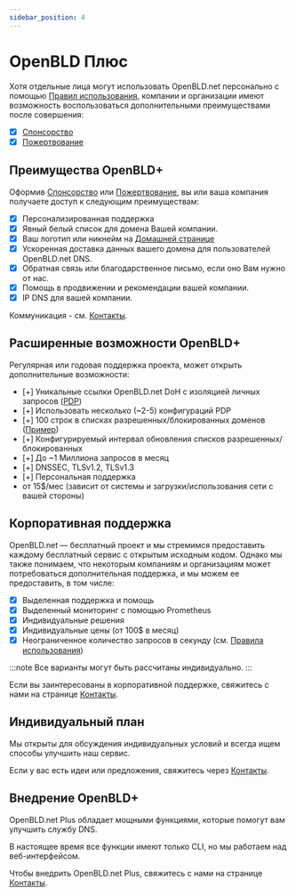 ```yaml
---
sidebar_position: 4
---
```


# OpenBLD Плюс

Хотя отдельные лица могут использовать OpenBLD.net персонально с помощью [Правил использования](/ru/docs/overwiew/how-it-works/#правила-использования), 
компании и организации имеют возможность воспользоваться дополнительными преимуществами после совершения:

- [x] [Спонсорство](/ru/docs/sponsorship/)
- [x] [Пожертвование](/ru/docs/donation/)

## Преимущества OpenBLD+

Оформив [Спонсорство](/ru/docs/sponsorship/) или [Пожертвование](/ru/docs/donation/), вы или ваша компания получаете 
доступ к следующим преимуществам:

- [x] Персонализированная поддержка
- [x] Явный белый список для домена Вашей компании.
- [x] Ваш логотип или никнейм на [Домашней странице](https://openbld.net)
- [x] Ускоренная доставка данных вашего домена для пользователей OpenBLD.net DNS.
- [x] Обратная связь или благодарственное письмо, если оно Вам нужно от нас.
- [x] Помощь в продвижении и рекомендации вашей компании.
- [x] IP DNS для вашей компании.

Коммуникация - см. [Контакты](/ru/docs/contacts).

## Расширенные возможности OpenBLD+

Регулярная или годовая поддержка проекта, может открыть дополнительные возможности:

- [+] Уникальные ссылки OpenBLD.net DoH с изоляцией личных запросов ([PDP](/blog/2024-02-19-openbld-pdp-beta-join/))
- [+] Использовать несколько (~2-5) конфигураций PDP
- [+] 100 строк в списках разрешенных/блокированных доменов ([Пример](https://github.com/m0zgen/my-zbld))
- [+] Конфигурируемый интервал обновления списков разрешенных/блокированных
- [+] До ~1 Миллиона запросов в месяц
- [+] DNSSEC, TLSv1.2, TLSv1.3
- [+] Персональная поддержка
- от 15$/мес (зависит от системы и загрузки/использования сети с вашей стороны)

## Корпоративная поддержка

OpenBLD.net — бесплатный проект и мы стремимся предоставить каждому бесплатный сервис с открытым исходным кодом.
Однако мы также понимаем, что некоторым компаниям и организациям может потребоваться дополнительная поддержка, и мы можем ее предоставить, в том числе:

- [x] Выделенная поддержка и помощь
- [x] Выделенный мониторинг с помощью Prometheus
- [x] Индивидуальные решения
- [x] Индивидуальные цены (от 100$ в месяц)
- [x] Неограниченное количество запросов в секунду (см. [Правила использования](/ru/docs/overwiew/how-it-works/#правила-использования))

:::note
Все варианты могут быть рассчитаны индивидуально.
:::

Если вы заинтересованы в корпоративной поддержке, свяжитесь с нами на странице [Контакты](/ru/docs/contacts).

## Индивидуальный план

Мы открыты для обсуждения индивидуальных условий и всегда ищем способы улучшить наш сервис.

Если у вас есть идеи или предложения, свяжитесь через [Контакты](/ru/docs/contacts).

## Внедрение OpenBLD+

OpenBLD.net Plus обладает мощными функциями, которые помогут вам улучшить службу DNS.

В настоящее время все функции имеют только CLI, но мы работаем над веб-интерфейсом.

Чтобы внедрить OpenBLD.net Plus, свяжитесь с нами на странице [Контакты](/docs/contacts.md).
